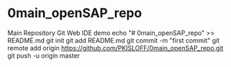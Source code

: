 # 0main_openSAP_repo
Main Repository Git Web IDE demo
echo "# 0main_openSAP_repo" >> README.md
git init
git add README.md
git commit -m "first commit"
git remote add origin https://github.com/PKISLOFF/0main_openSAP_repo.git
git push -u origin master
